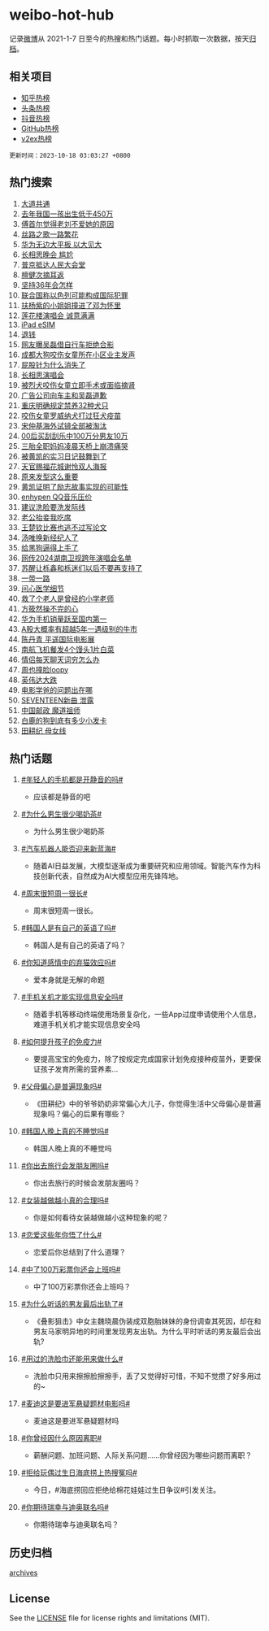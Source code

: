# weibo-hot-hub

记录[微博](https://www.weibo.com)从 2021-1-7 日至今的热搜和热门话题。每小时抓取一次数据，按天[归档](archives)。

## 相关项目

- [知乎热榜](https://github.com/lonnyzhang423/zhihu-hot-hub)
- [头条热榜](https://github.com/lonnyzhang423/toutiao-hot-hub)
- [抖音热榜](https://github.com/lonnyzhang423/douyin-hot-hub)
- [GitHub热榜](https://github.com/lonnyzhang423/github-hot-hub)
- [v2ex热榜](https://github.com/lonnyzhang423/v2ex-hot-hub)


`更新时间：2023-10-18 03:03:27 +0800`

## 热门搜索

1. [大道共通](https://m.weibo.cn/search?containerid=100103type%3D1%26t%3D10%26q%3D%23%E5%A4%A7%E9%81%93%E5%85%B1%E9%80%9A%23&stream_entry_id=51&isnewpage=1&extparam=seat%3D1%26dgr%3D0%26stream_entry_id%3D51%26q%3D%2523%25E5%25A4%25A7%25E9%2581%2593%25E5%2585%25B1%25E9%2580%259A%2523%26c_type%3D51%26pos%3D0%26filter_type%3Drealtimehot%26cate%3D10103%26display_time%3D1697569405%26pre_seqid%3D169756940592504826165)
1. [去年我国一孩出生低于450万](https://m.weibo.cn/search?containerid=100103type%3D1%26t%3D10%26q%3D%23%E5%8E%BB%E5%B9%B4%E6%88%91%E5%9B%BD%E4%B8%80%E5%AD%A9%E5%87%BA%E7%94%9F%E4%BD%8E%E4%BA%8E450%E4%B8%87%23&stream_entry_id=31&isnewpage=1&extparam=seat%3D1%26stream_entry_id%3D31%26pos%3D0%26realpos%3D1%26lcate%3D5001%26dgr%3D0%26c_type%3D31%26flag%3D2%26q%3D%2523%25E5%258E%25BB%25E5%25B9%25B4%25E6%2588%2591%25E5%259B%25BD%25E4%25B8%2580%25E5%25AD%25A9%25E5%2587%25BA%25E7%2594%259F%25E4%25BD%258E%25E4%25BA%258E450%25E4%25B8%2587%2523%26band_rank%3D1%26filter_type%3Drealtimehot%26cate%3D5001%26display_time%3D1697569405%26pre_seqid%3D169756940592504826165)
1. [傅首尔觉得老刘不爱她的原因](https://m.weibo.cn/search?containerid=100103type%3D1%26t%3D10%26q%3D%23%E5%82%85%E9%A6%96%E5%B0%94%E8%A7%89%E5%BE%97%E8%80%81%E5%88%98%E4%B8%8D%E7%88%B1%E5%A5%B9%E7%9A%84%E5%8E%9F%E5%9B%A0%23&stream_entry_id=31&isnewpage=1&extparam=seat%3D1%26stream_entry_id%3D31%26pos%3D1%26realpos%3D2%26lcate%3D5001%26dgr%3D0%26c_type%3D31%26flag%3D0%26q%3D%2523%25E5%2582%2585%25E9%25A6%2596%25E5%25B0%2594%25E8%25A7%2589%25E5%25BE%2597%25E8%2580%2581%25E5%2588%2598%25E4%25B8%258D%25E7%2588%25B1%25E5%25A5%25B9%25E7%259A%2584%25E5%258E%259F%25E5%259B%25A0%2523%26band_rank%3D2%26filter_type%3Drealtimehot%26cate%3D5001%26display_time%3D1697569405%26pre_seqid%3D169756940592504826165)
1. [丝路之歌一路繁花](https://m.weibo.cn/search?containerid=100103type%3D1%26t%3D10%26q%3D%23%E4%B8%9D%E8%B7%AF%E4%B9%8B%E6%AD%8C%E4%B8%80%E8%B7%AF%E7%B9%81%E8%8A%B1%23&stream_entry_id=31&isnewpage=1&extparam=seat%3D1%26stream_entry_id%3D31%26pos%3D2%26realpos%3D3%26lcate%3D5001%26dgr%3D0%26c_type%3D31%26flag%3D0%26q%3D%2523%25E4%25B8%259D%25E8%25B7%25AF%25E4%25B9%258B%25E6%25AD%258C%25E4%25B8%2580%25E8%25B7%25AF%25E7%25B9%2581%25E8%258A%25B1%2523%26band_rank%3D3%26filter_type%3Drealtimehot%26cate%3D5001%26display_time%3D1697569405%26pre_seqid%3D169756940592504826165)
1. [华为无边大平板 以大见大](https://m.weibo.cn/search?containerid=100103type%3D1%26t%3D10%26q%3D%23%E5%8D%8E%E4%B8%BA%E6%97%A0%E8%BE%B9%E5%A4%A7%E5%B9%B3%E6%9D%BF+%E4%BB%A5%E5%A4%A7%E8%A7%81%E5%A4%A7%23&stream_entry_id=31&isnewpage=1&extparam=seat%3D1%26is_ad_pos%3D1%26stream_entry_id%3D31%26pos%3D3%26dgr%3D0%26lcate%3D5001%26adid%3D208117%26topic_ad%3D1%26c_type%3D31%26q%3D%2523%25E5%258D%258E%25E4%25B8%25BA%25E6%2597%25A0%25E8%25BE%25B9%25E5%25A4%25A7%25E5%25B9%25B3%25E6%259D%25BF%2520%25E4%25BB%25A5%25E5%25A4%25A7%25E8%25A7%2581%25E5%25A4%25A7%2523%26band_rank%3D4%26filter_type%3Drealtimehot%26cate%3D5001%26display_time%3D1697569405%26pre_seqid%3D169756940592504826165)
1. [长相思晚会 尴尬](https://m.weibo.cn/search?containerid=100103type%3D1%26t%3D10%26q%3D%E9%95%BF%E7%9B%B8%E6%80%9D%E6%99%9A%E4%BC%9A+%E5%B0%B4%E5%B0%AC&stream_entry_id=31&isnewpage=1&extparam=seat%3D1%26stream_entry_id%3D31%26pos%3D4%26realpos%3D4%26lcate%3D5001%26dgr%3D0%26c_type%3D31%26flag%3D0%26q%3D%25E9%2595%25BF%25E7%259B%25B8%25E6%2580%259D%25E6%2599%259A%25E4%25BC%259A%2520%25E5%25B0%25B4%25E5%25B0%25AC%26band_rank%3D4%26filter_type%3Drealtimehot%26cate%3D5001%26display_time%3D1697569405%26pre_seqid%3D169756940592504826165)
1. [普京抵达人民大会堂](https://m.weibo.cn/search?containerid=100103type%3D1%26t%3D10%26q%3D%23%E6%99%AE%E4%BA%AC%E6%8A%B5%E8%BE%BE%E4%BA%BA%E6%B0%91%E5%A4%A7%E4%BC%9A%E5%A0%82%23&stream_entry_id=31&isnewpage=1&extparam=seat%3D1%26stream_entry_id%3D31%26pos%3D5%26realpos%3D5%26lcate%3D5001%26dgr%3D0%26c_type%3D31%26flag%3D0%26q%3D%2523%25E6%2599%25AE%25E4%25BA%25AC%25E6%258A%25B5%25E8%25BE%25BE%25E4%25BA%25BA%25E6%25B0%2591%25E5%25A4%25A7%25E4%25BC%259A%25E5%25A0%2582%2523%26band_rank%3D5%26filter_type%3Drealtimehot%26cate%3D5001%26display_time%3D1697569405%26pre_seqid%3D169756940592504826165)
1. [檀健次摘耳返](https://m.weibo.cn/search?containerid=100103type%3D1%26t%3D10%26q%3D%23%E6%AA%80%E5%81%A5%E6%AC%A1%E6%91%98%E8%80%B3%E8%BF%94%23&stream_entry_id=31&isnewpage=1&extparam=seat%3D1%26stream_entry_id%3D31%26pos%3D6%26realpos%3D6%26lcate%3D5001%26dgr%3D0%26c_type%3D31%26flag%3D16%26q%3D%2523%25E6%25AA%2580%25E5%2581%25A5%25E6%25AC%25A1%25E6%2591%2598%25E8%2580%25B3%25E8%25BF%2594%2523%26band_rank%3D6%26filter_type%3Drealtimehot%26cate%3D5001%26display_time%3D1697569405%26pre_seqid%3D169756940592504826165)
1. [坚持36年会怎样](https://m.weibo.cn/search?containerid=100103type%3D1%26t%3D10%26q%3D%23%E5%9D%9A%E6%8C%8136%E5%B9%B4%E4%BC%9A%E6%80%8E%E6%A0%B7%23&stream_entry_id=31&isnewpage=1&extparam=seat%3D1%26is_ad_pos%3D1%26stream_entry_id%3D31%26pos%3D7%26dgr%3D0%26lcate%3D5001%26adid%3D207971%26topic_ad%3D1%26c_type%3D31%26q%3D%2523%25E5%259D%259A%25E6%258C%258136%25E5%25B9%25B4%25E4%25BC%259A%25E6%2580%258E%25E6%25A0%25B7%2523%26band_rank%3D7%26filter_type%3Drealtimehot%26cate%3D5001%26display_time%3D1697569405%26pre_seqid%3D169756940592504826165)
1. [联合国称以色列可能构成国际犯罪](https://m.weibo.cn/search?containerid=100103type%3D1%26t%3D10%26q%3D%23%E8%81%94%E5%90%88%E5%9B%BD%E7%A7%B0%E4%BB%A5%E8%89%B2%E5%88%97%E5%8F%AF%E8%83%BD%E6%9E%84%E6%88%90%E5%9B%BD%E9%99%85%E7%8A%AF%E7%BD%AA%23&stream_entry_id=31&isnewpage=1&extparam=seat%3D1%26stream_entry_id%3D31%26pos%3D8%26realpos%3D7%26lcate%3D5001%26dgr%3D0%26c_type%3D31%26flag%3D0%26q%3D%2523%25E8%2581%2594%25E5%2590%2588%25E5%259B%25BD%25E7%25A7%25B0%25E4%25BB%25A5%25E8%2589%25B2%25E5%2588%2597%25E5%258F%25AF%25E8%2583%25BD%25E6%259E%2584%25E6%2588%2590%25E5%259B%25BD%25E9%2599%2585%25E7%258A%25AF%25E7%25BD%25AA%2523%26band_rank%3D7%26filter_type%3Drealtimehot%26cate%3D5001%26display_time%3D1697569405%26pre_seqid%3D169756940592504826165)
1. [扶杨紫的小姐姐撞进了邓为怀里](https://m.weibo.cn/search?containerid=100103type%3D1%26t%3D10%26q%3D%23%E6%89%B6%E6%9D%A8%E7%B4%AB%E7%9A%84%E5%B0%8F%E5%A7%90%E5%A7%90%E6%92%9E%E8%BF%9B%E4%BA%86%E9%82%93%E4%B8%BA%E6%80%80%E9%87%8C%23&stream_entry_id=31&isnewpage=1&extparam=seat%3D1%26stream_entry_id%3D31%26pos%3D9%26realpos%3D8%26lcate%3D5001%26dgr%3D0%26c_type%3D31%26flag%3D0%26q%3D%2523%25E6%2589%25B6%25E6%259D%25A8%25E7%25B4%25AB%25E7%259A%2584%25E5%25B0%258F%25E5%25A7%2590%25E5%25A7%2590%25E6%2592%259E%25E8%25BF%259B%25E4%25BA%2586%25E9%2582%2593%25E4%25B8%25BA%25E6%2580%2580%25E9%2587%258C%2523%26band_rank%3D8%26filter_type%3Drealtimehot%26cate%3D5001%26display_time%3D1697569405%26pre_seqid%3D169756940592504826165)
1. [莲花楼演唱会 诚意满满](https://m.weibo.cn/search?containerid=100103type%3D1%26t%3D10%26q%3D%E8%8E%B2%E8%8A%B1%E6%A5%BC%E6%BC%94%E5%94%B1%E4%BC%9A+%E8%AF%9A%E6%84%8F%E6%BB%A1%E6%BB%A1&stream_entry_id=31&isnewpage=1&extparam=seat%3D1%26stream_entry_id%3D31%26pos%3D10%26realpos%3D9%26lcate%3D5001%26dgr%3D0%26c_type%3D31%26flag%3D0%26q%3D%25E8%258E%25B2%25E8%258A%25B1%25E6%25A5%25BC%25E6%25BC%2594%25E5%2594%25B1%25E4%25BC%259A%2520%25E8%25AF%259A%25E6%2584%258F%25E6%25BB%25A1%25E6%25BB%25A1%26band_rank%3D9%26filter_type%3Drealtimehot%26cate%3D5001%26display_time%3D1697569405%26pre_seqid%3D169756940592504826165)
1. [iPad eSIM](https://m.weibo.cn/search?containerid=100103type%3D1%26t%3D10%26q%3DiPad+eSIM&stream_entry_id=31&isnewpage=1&extparam=seat%3D1%26stream_entry_id%3D31%26pos%3D11%26realpos%3D10%26lcate%3D5001%26dgr%3D0%26c_type%3D31%26flag%3D0%26q%3DiPad%2520eSIM%26band_rank%3D10%26filter_type%3Drealtimehot%26cate%3D5001%26display_time%3D1697569405%26pre_seqid%3D169756940592504826165)
1. [退钱](https://m.weibo.cn/search?containerid=100103type%3D1%26t%3D10%26q%3D%E9%80%80%E9%92%B1&stream_entry_id=31&isnewpage=1&extparam=seat%3D1%26stream_entry_id%3D31%26pos%3D12%26realpos%3D11%26lcate%3D5001%26dgr%3D0%26c_type%3D31%26flag%3D2%26q%3D%25E9%2580%2580%25E9%2592%25B1%26band_rank%3D11%26filter_type%3Drealtimehot%26cate%3D5001%26display_time%3D1697569405%26pre_seqid%3D169756940592504826165)
1. [网友曝吴磊借自行车拒绝合影](https://m.weibo.cn/search?containerid=100103type%3D1%26t%3D10%26q%3D%23%E7%BD%91%E5%8F%8B%E6%9B%9D%E5%90%B4%E7%A3%8A%E5%80%9F%E8%87%AA%E8%A1%8C%E8%BD%A6%E6%8B%92%E7%BB%9D%E5%90%88%E5%BD%B1%23&stream_entry_id=31&isnewpage=1&extparam=seat%3D1%26stream_entry_id%3D31%26pos%3D13%26realpos%3D12%26lcate%3D5001%26dgr%3D0%26c_type%3D31%26flag%3D2%26q%3D%2523%25E7%25BD%2591%25E5%258F%258B%25E6%259B%259D%25E5%2590%25B4%25E7%25A3%258A%25E5%2580%259F%25E8%2587%25AA%25E8%25A1%258C%25E8%25BD%25A6%25E6%258B%2592%25E7%25BB%259D%25E5%2590%2588%25E5%25BD%25B1%2523%26band_rank%3D12%26filter_type%3Drealtimehot%26cate%3D5001%26display_time%3D1697569405%26pre_seqid%3D169756940592504826165)
1. [成都大狗咬伤女童所在小区业主发声](https://m.weibo.cn/search?containerid=100103type%3D1%26t%3D10%26q%3D%23%E6%88%90%E9%83%BD%E5%A4%A7%E7%8B%97%E5%92%AC%E4%BC%A4%E5%A5%B3%E7%AB%A5%E6%89%80%E5%9C%A8%E5%B0%8F%E5%8C%BA%E4%B8%9A%E4%B8%BB%E5%8F%91%E5%A3%B0%23&stream_entry_id=31&isnewpage=1&extparam=seat%3D1%26stream_entry_id%3D31%26pos%3D14%26realpos%3D13%26lcate%3D5001%26dgr%3D0%26c_type%3D31%26flag%3D0%26q%3D%2523%25E6%2588%2590%25E9%2583%25BD%25E5%25A4%25A7%25E7%258B%2597%25E5%2592%25AC%25E4%25BC%25A4%25E5%25A5%25B3%25E7%25AB%25A5%25E6%2589%2580%25E5%259C%25A8%25E5%25B0%258F%25E5%258C%25BA%25E4%25B8%259A%25E4%25B8%25BB%25E5%258F%2591%25E5%25A3%25B0%2523%26band_rank%3D13%26filter_type%3Drealtimehot%26cate%3D5001%26display_time%3D1697569405%26pre_seqid%3D169756940592504826165)
1. [屁股针为什么消失了](https://m.weibo.cn/search?containerid=100103type%3D1%26t%3D10%26q%3D%E5%B1%81%E8%82%A1%E9%92%88%E4%B8%BA%E4%BB%80%E4%B9%88%E6%B6%88%E5%A4%B1%E4%BA%86&stream_entry_id=31&isnewpage=1&extparam=seat%3D1%26stream_entry_id%3D31%26pos%3D15%26realpos%3D14%26lcate%3D5001%26dgr%3D0%26c_type%3D31%26flag%3D0%26q%3D%25E5%25B1%2581%25E8%2582%25A1%25E9%2592%2588%25E4%25B8%25BA%25E4%25BB%2580%25E4%25B9%2588%25E6%25B6%2588%25E5%25A4%25B1%25E4%25BA%2586%26band_rank%3D14%26filter_type%3Drealtimehot%26cate%3D5001%26display_time%3D1697569405%26pre_seqid%3D169756940592504826165)
1. [长相思演唱会](https://m.weibo.cn/search?containerid=100103type%3D1%26t%3D10%26q%3D%E9%95%BF%E7%9B%B8%E6%80%9D%E6%BC%94%E5%94%B1%E4%BC%9A&stream_entry_id=31&isnewpage=1&extparam=seat%3D1%26stream_entry_id%3D31%26pos%3D16%26realpos%3D15%26lcate%3D5001%26dgr%3D0%26c_type%3D31%26flag%3D0%26q%3D%25E9%2595%25BF%25E7%259B%25B8%25E6%2580%259D%25E6%25BC%2594%25E5%2594%25B1%25E4%25BC%259A%26band_rank%3D15%26filter_type%3Drealtimehot%26cate%3D5001%26display_time%3D1697569405%26pre_seqid%3D169756940592504826165)
1. [被烈犬咬伤女童立即手术或面临摘肾](https://m.weibo.cn/search?containerid=100103type%3D1%26t%3D10%26q%3D%23%E8%A2%AB%E7%83%88%E7%8A%AC%E5%92%AC%E4%BC%A4%E5%A5%B3%E7%AB%A5%E7%AB%8B%E5%8D%B3%E6%89%8B%E6%9C%AF%E6%88%96%E9%9D%A2%E4%B8%B4%E6%91%98%E8%82%BE%23&stream_entry_id=31&isnewpage=1&extparam=seat%3D1%26stream_entry_id%3D31%26pos%3D17%26realpos%3D16%26lcate%3D5001%26dgr%3D0%26c_type%3D31%26flag%3D0%26q%3D%2523%25E8%25A2%25AB%25E7%2583%2588%25E7%258A%25AC%25E5%2592%25AC%25E4%25BC%25A4%25E5%25A5%25B3%25E7%25AB%25A5%25E7%25AB%258B%25E5%258D%25B3%25E6%2589%258B%25E6%259C%25AF%25E6%2588%2596%25E9%259D%25A2%25E4%25B8%25B4%25E6%2591%2598%25E8%2582%25BE%2523%26band_rank%3D16%26filter_type%3Drealtimehot%26cate%3D5001%26display_time%3D1697569405%26pre_seqid%3D169756940592504826165)
1. [广告公司向车主和吴磊道歉](https://m.weibo.cn/search?containerid=100103type%3D1%26t%3D10%26q%3D%23%E5%B9%BF%E5%91%8A%E5%85%AC%E5%8F%B8%E5%90%91%E8%BD%A6%E4%B8%BB%E5%92%8C%E5%90%B4%E7%A3%8A%E9%81%93%E6%AD%89%23&stream_entry_id=31&isnewpage=1&extparam=seat%3D1%26stream_entry_id%3D31%26pos%3D18%26realpos%3D17%26lcate%3D5001%26dgr%3D0%26c_type%3D31%26flag%3D0%26q%3D%2523%25E5%25B9%25BF%25E5%2591%258A%25E5%2585%25AC%25E5%258F%25B8%25E5%2590%2591%25E8%25BD%25A6%25E4%25B8%25BB%25E5%2592%258C%25E5%2590%25B4%25E7%25A3%258A%25E9%2581%2593%25E6%25AD%2589%2523%26band_rank%3D17%26filter_type%3Drealtimehot%26cate%3D5001%26display_time%3D1697569405%26pre_seqid%3D169756940592504826165)
1. [重庆明确规定禁养32种犬只](https://m.weibo.cn/search?containerid=100103type%3D1%26t%3D10%26q%3D%23%E9%87%8D%E5%BA%86%E6%98%8E%E7%A1%AE%E8%A7%84%E5%AE%9A%E7%A6%81%E5%85%BB32%E7%A7%8D%E7%8A%AC%E5%8F%AA%23&stream_entry_id=31&isnewpage=1&extparam=seat%3D1%26stream_entry_id%3D31%26pos%3D19%26realpos%3D18%26lcate%3D5001%26dgr%3D0%26c_type%3D31%26flag%3D0%26q%3D%2523%25E9%2587%258D%25E5%25BA%2586%25E6%2598%258E%25E7%25A1%25AE%25E8%25A7%2584%25E5%25AE%259A%25E7%25A6%2581%25E5%2585%25BB32%25E7%25A7%258D%25E7%258A%25AC%25E5%258F%25AA%2523%26band_rank%3D18%26filter_type%3Drealtimehot%26cate%3D5001%26display_time%3D1697569405%26pre_seqid%3D169756940592504826165)
1. [咬伤女童罗威纳犬打过狂犬疫苗](https://m.weibo.cn/search?containerid=100103type%3D1%26t%3D10%26q%3D%23%E5%92%AC%E4%BC%A4%E5%A5%B3%E7%AB%A5%E7%BD%97%E5%A8%81%E7%BA%B3%E7%8A%AC%E6%89%93%E8%BF%87%E7%8B%82%E7%8A%AC%E7%96%AB%E8%8B%97%23&stream_entry_id=31&isnewpage=1&extparam=seat%3D1%26stream_entry_id%3D31%26pos%3D20%26realpos%3D19%26lcate%3D5001%26dgr%3D0%26c_type%3D31%26flag%3D0%26q%3D%2523%25E5%2592%25AC%25E4%25BC%25A4%25E5%25A5%25B3%25E7%25AB%25A5%25E7%25BD%2597%25E5%25A8%2581%25E7%25BA%25B3%25E7%258A%25AC%25E6%2589%2593%25E8%25BF%2587%25E7%258B%2582%25E7%258A%25AC%25E7%2596%25AB%25E8%258B%2597%2523%26band_rank%3D19%26filter_type%3Drealtimehot%26cate%3D5001%26display_time%3D1697569405%26pre_seqid%3D169756940592504826165)
1. [宋仲基海外试镜全部被淘汰](https://m.weibo.cn/search?containerid=100103type%3D1%26t%3D10%26q%3D%23%E5%AE%8B%E4%BB%B2%E5%9F%BA%E6%B5%B7%E5%A4%96%E8%AF%95%E9%95%9C%E5%85%A8%E9%83%A8%E8%A2%AB%E6%B7%98%E6%B1%B0%23&stream_entry_id=31&isnewpage=1&extparam=seat%3D1%26stream_entry_id%3D31%26pos%3D21%26realpos%3D20%26lcate%3D5001%26dgr%3D0%26c_type%3D31%26flag%3D0%26q%3D%2523%25E5%25AE%258B%25E4%25BB%25B2%25E5%259F%25BA%25E6%25B5%25B7%25E5%25A4%2596%25E8%25AF%2595%25E9%2595%259C%25E5%2585%25A8%25E9%2583%25A8%25E8%25A2%25AB%25E6%25B7%2598%25E6%25B1%25B0%2523%26band_rank%3D20%26filter_type%3Drealtimehot%26cate%3D5001%26display_time%3D1697569405%26pre_seqid%3D169756940592504826165)
1. [00后买刮刮乐中100万分男友10万](https://m.weibo.cn/search?containerid=100103type%3D1%26t%3D10%26q%3D%2300%E5%90%8E%E4%B9%B0%E5%88%AE%E5%88%AE%E4%B9%90%E4%B8%AD100%E4%B8%87%E5%88%86%E7%94%B7%E5%8F%8B10%E4%B8%87%23&stream_entry_id=31&isnewpage=1&extparam=seat%3D1%26stream_entry_id%3D31%26pos%3D22%26realpos%3D21%26lcate%3D5001%26dgr%3D0%26c_type%3D31%26flag%3D0%26q%3D%252300%25E5%2590%258E%25E4%25B9%25B0%25E5%2588%25AE%25E5%2588%25AE%25E4%25B9%2590%25E4%25B8%25AD100%25E4%25B8%2587%25E5%2588%2586%25E7%2594%25B7%25E5%258F%258B10%25E4%25B8%2587%2523%26band_rank%3D21%26filter_type%3Drealtimehot%26cate%3D5001%26display_time%3D1697569405%26pre_seqid%3D169756940592504826165)
1. [三胎全职妈妈凌晨天桥上崩溃痛哭](https://m.weibo.cn/search?containerid=100103type%3D1%26t%3D10%26q%3D%23%E4%B8%89%E8%83%8E%E5%85%A8%E8%81%8C%E5%A6%88%E5%A6%88%E5%87%8C%E6%99%A8%E5%A4%A9%E6%A1%A5%E4%B8%8A%E5%B4%A9%E6%BA%83%E7%97%9B%E5%93%AD%23&stream_entry_id=31&isnewpage=1&extparam=seat%3D1%26stream_entry_id%3D31%26pos%3D23%26realpos%3D22%26lcate%3D5001%26dgr%3D0%26c_type%3D31%26flag%3D0%26q%3D%2523%25E4%25B8%2589%25E8%2583%258E%25E5%2585%25A8%25E8%2581%258C%25E5%25A6%2588%25E5%25A6%2588%25E5%2587%258C%25E6%2599%25A8%25E5%25A4%25A9%25E6%25A1%25A5%25E4%25B8%258A%25E5%25B4%25A9%25E6%25BA%2583%25E7%2597%259B%25E5%2593%25AD%2523%26band_rank%3D22%26filter_type%3Drealtimehot%26cate%3D5001%26display_time%3D1697569405%26pre_seqid%3D169756940592504826165)
1. [被黄凯的实习日记鼓舞到了](https://m.weibo.cn/search?containerid=100103type%3D1%26t%3D10%26q%3D%23%E8%A2%AB%E9%BB%84%E5%87%AF%E7%9A%84%E5%AE%9E%E4%B9%A0%E6%97%A5%E8%AE%B0%E9%BC%93%E8%88%9E%E5%88%B0%E4%BA%86%23&stream_entry_id=31&isnewpage=1&extparam=seat%3D1%26stream_entry_id%3D31%26pos%3D24%26realpos%3D23%26lcate%3D5001%26dgr%3D0%26c_type%3D31%26flag%3D0%26q%3D%2523%25E8%25A2%25AB%25E9%25BB%2584%25E5%2587%25AF%25E7%259A%2584%25E5%25AE%259E%25E4%25B9%25A0%25E6%2597%25A5%25E8%25AE%25B0%25E9%25BC%2593%25E8%2588%259E%25E5%2588%25B0%25E4%25BA%2586%2523%26band_rank%3D23%26filter_type%3Drealtimehot%26cate%3D5001%26display_time%3D1697569405%26pre_seqid%3D169756940592504826165)
1. [天官赐福花城谢怜双人海报](https://m.weibo.cn/search?containerid=100103type%3D1%26t%3D10%26q%3D%E5%A4%A9%E5%AE%98%E8%B5%90%E7%A6%8F%E8%8A%B1%E5%9F%8E%E8%B0%A2%E6%80%9C%E5%8F%8C%E4%BA%BA%E6%B5%B7%E6%8A%A5&stream_entry_id=31&isnewpage=1&extparam=seat%3D1%26stream_entry_id%3D31%26pos%3D25%26realpos%3D24%26lcate%3D5001%26dgr%3D0%26c_type%3D31%26flag%3D0%26q%3D%25E5%25A4%25A9%25E5%25AE%2598%25E8%25B5%2590%25E7%25A6%258F%25E8%258A%25B1%25E5%259F%258E%25E8%25B0%25A2%25E6%2580%259C%25E5%258F%258C%25E4%25BA%25BA%25E6%25B5%25B7%25E6%258A%25A5%26band_rank%3D24%26filter_type%3Drealtimehot%26cate%3D5001%26display_time%3D1697569405%26pre_seqid%3D169756940592504826165)
1. [原来发型这么重要](https://m.weibo.cn/search?containerid=100103type%3D1%26t%3D10%26q%3D%E5%8E%9F%E6%9D%A5%E5%8F%91%E5%9E%8B%E8%BF%99%E4%B9%88%E9%87%8D%E8%A6%81&stream_entry_id=31&isnewpage=1&extparam=seat%3D1%26stream_entry_id%3D31%26pos%3D26%26realpos%3D25%26lcate%3D5001%26dgr%3D0%26c_type%3D31%26flag%3D0%26q%3D%25E5%258E%259F%25E6%259D%25A5%25E5%258F%2591%25E5%259E%258B%25E8%25BF%2599%25E4%25B9%2588%25E9%2587%258D%25E8%25A6%2581%26band_rank%3D25%26filter_type%3Drealtimehot%26cate%3D5001%26display_time%3D1697569405%26pre_seqid%3D169756940592504826165)
1. [黄凯证明了励志故事实现的可能性](https://m.weibo.cn/search?containerid=100103type%3D1%26t%3D10%26q%3D%E9%BB%84%E5%87%AF%E8%AF%81%E6%98%8E%E4%BA%86%E5%8A%B1%E5%BF%97%E6%95%85%E4%BA%8B%E5%AE%9E%E7%8E%B0%E7%9A%84%E5%8F%AF%E8%83%BD%E6%80%A7&stream_entry_id=31&isnewpage=1&extparam=seat%3D1%26stream_entry_id%3D31%26pos%3D27%26realpos%3D26%26lcate%3D5001%26dgr%3D0%26c_type%3D31%26flag%3D0%26q%3D%25E9%25BB%2584%25E5%2587%25AF%25E8%25AF%2581%25E6%2598%258E%25E4%25BA%2586%25E5%258A%25B1%25E5%25BF%2597%25E6%2595%2585%25E4%25BA%258B%25E5%25AE%259E%25E7%258E%25B0%25E7%259A%2584%25E5%258F%25AF%25E8%2583%25BD%25E6%2580%25A7%26band_rank%3D26%26filter_type%3Drealtimehot%26cate%3D5001%26display_time%3D1697569405%26pre_seqid%3D169756940592504826165)
1. [enhypen QQ音乐压价](https://m.weibo.cn/search?containerid=100103type%3D1%26t%3D10%26q%3Denhypen+QQ%E9%9F%B3%E4%B9%90%E5%8E%8B%E4%BB%B7&stream_entry_id=31&isnewpage=1&extparam=seat%3D1%26stream_entry_id%3D31%26pos%3D28%26realpos%3D27%26lcate%3D5001%26dgr%3D0%26c_type%3D31%26flag%3D0%26q%3Denhypen%2520QQ%25E9%259F%25B3%25E4%25B9%2590%25E5%258E%258B%25E4%25BB%25B7%26band_rank%3D27%26filter_type%3Drealtimehot%26cate%3D5001%26display_time%3D1697569405%26pre_seqid%3D169756940592504826165)
1. [建议洗脸要洗发际线](https://m.weibo.cn/search?containerid=100103type%3D1%26t%3D10%26q%3D%23%E5%BB%BA%E8%AE%AE%E6%B4%97%E8%84%B8%E8%A6%81%E6%B4%97%E5%8F%91%E9%99%85%E7%BA%BF%23&stream_entry_id=31&isnewpage=1&extparam=seat%3D1%26stream_entry_id%3D31%26pos%3D29%26realpos%3D28%26lcate%3D5001%26dgr%3D0%26c_type%3D31%26flag%3D0%26q%3D%2523%25E5%25BB%25BA%25E8%25AE%25AE%25E6%25B4%2597%25E8%2584%25B8%25E8%25A6%2581%25E6%25B4%2597%25E5%258F%2591%25E9%2599%2585%25E7%25BA%25BF%2523%26band_rank%3D28%26filter_type%3Drealtimehot%26cate%3D5001%26display_time%3D1697569405%26pre_seqid%3D169756940592504826165)
1. [老公抬妾我吃席](https://m.weibo.cn/search?containerid=100103type%3D1%26t%3D10%26q%3D%23%E8%80%81%E5%85%AC%E6%8A%AC%E5%A6%BE%E6%88%91%E5%90%83%E5%B8%AD%23&stream_entry_id=31&isnewpage=1&extparam=seat%3D1%26stream_entry_id%3D31%26pos%3D30%26realpos%3D29%26lcate%3D5001%26dgr%3D0%26c_type%3D31%26flag%3D0%26q%3D%2523%25E8%2580%2581%25E5%2585%25AC%25E6%258A%25AC%25E5%25A6%25BE%25E6%2588%2591%25E5%2590%2583%25E5%25B8%25AD%2523%26band_rank%3D29%26filter_type%3Drealtimehot%26cate%3D5001%26display_time%3D1697569405%26pre_seqid%3D169756940592504826165)
1. [王楚钦比赛也逃不过写论文](https://m.weibo.cn/search?containerid=100103type%3D1%26t%3D10%26q%3D%23%E7%8E%8B%E6%A5%9A%E9%92%A6%E6%AF%94%E8%B5%9B%E4%B9%9F%E9%80%83%E4%B8%8D%E8%BF%87%E5%86%99%E8%AE%BA%E6%96%87%23&stream_entry_id=31&isnewpage=1&extparam=seat%3D1%26stream_entry_id%3D31%26pos%3D31%26realpos%3D30%26lcate%3D5001%26dgr%3D0%26c_type%3D31%26flag%3D0%26q%3D%2523%25E7%258E%258B%25E6%25A5%259A%25E9%2592%25A6%25E6%25AF%2594%25E8%25B5%259B%25E4%25B9%259F%25E9%2580%2583%25E4%25B8%258D%25E8%25BF%2587%25E5%2586%2599%25E8%25AE%25BA%25E6%2596%2587%2523%26band_rank%3D30%26filter_type%3Drealtimehot%26cate%3D5001%26display_time%3D1697569405%26pre_seqid%3D169756940592504826165)
1. [汤唯换新经纪人了](https://m.weibo.cn/search?containerid=100103type%3D1%26t%3D10%26q%3D%23%E6%B1%A4%E5%94%AF%E6%8D%A2%E6%96%B0%E7%BB%8F%E7%BA%AA%E4%BA%BA%E4%BA%86%23&stream_entry_id=31&isnewpage=1&extparam=seat%3D1%26stream_entry_id%3D31%26pos%3D32%26realpos%3D31%26lcate%3D5001%26dgr%3D0%26c_type%3D31%26flag%3D1%26q%3D%2523%25E6%25B1%25A4%25E5%2594%25AF%25E6%258D%25A2%25E6%2596%25B0%25E7%25BB%258F%25E7%25BA%25AA%25E4%25BA%25BA%25E4%25BA%2586%2523%26band_rank%3D31%26filter_type%3Drealtimehot%26cate%3D5001%26display_time%3D1697569405%26pre_seqid%3D169756940592504826165)
1. [给黑狗逼得上手了](https://m.weibo.cn/search?containerid=100103type%3D1%26t%3D10%26q%3D%23%E7%BB%99%E9%BB%91%E7%8B%97%E9%80%BC%E5%BE%97%E4%B8%8A%E6%89%8B%E4%BA%86%23&stream_entry_id=31&isnewpage=1&extparam=seat%3D1%26stream_entry_id%3D31%26pos%3D33%26realpos%3D32%26lcate%3D5001%26dgr%3D0%26c_type%3D31%26flag%3D0%26q%3D%2523%25E7%25BB%2599%25E9%25BB%2591%25E7%258B%2597%25E9%2580%25BC%25E5%25BE%2597%25E4%25B8%258A%25E6%2589%258B%25E4%25BA%2586%2523%26band_rank%3D32%26filter_type%3Drealtimehot%26cate%3D5001%26display_time%3D1697569405%26pre_seqid%3D169756940592504826165)
1. [网传2024湖南卫视跨年演唱会名单](https://m.weibo.cn/search?containerid=100103type%3D1%26t%3D10%26q%3D%23%E7%BD%91%E4%BC%A02024%E6%B9%96%E5%8D%97%E5%8D%AB%E8%A7%86%E8%B7%A8%E5%B9%B4%E6%BC%94%E5%94%B1%E4%BC%9A%E5%90%8D%E5%8D%95%23&stream_entry_id=31&isnewpage=1&extparam=seat%3D1%26stream_entry_id%3D31%26pos%3D34%26realpos%3D33%26lcate%3D5001%26dgr%3D0%26c_type%3D31%26flag%3D0%26q%3D%2523%25E7%25BD%2591%25E4%25BC%25A02024%25E6%25B9%2596%25E5%258D%2597%25E5%258D%25AB%25E8%25A7%2586%25E8%25B7%25A8%25E5%25B9%25B4%25E6%25BC%2594%25E5%2594%25B1%25E4%25BC%259A%25E5%2590%258D%25E5%258D%2595%2523%26band_rank%3D33%26filter_type%3Drealtimehot%26cate%3D5001%26display_time%3D1697569405%26pre_seqid%3D169756940592504826165)
1. [苏醒让栎鑫和栎迷们以后不要再支持了](https://m.weibo.cn/search?containerid=100103type%3D1%26t%3D10%26q%3D%23%E8%8B%8F%E9%86%92%E8%AE%A9%E6%A0%8E%E9%91%AB%E5%92%8C%E6%A0%8E%E8%BF%B7%E4%BB%AC%E4%BB%A5%E5%90%8E%E4%B8%8D%E8%A6%81%E5%86%8D%E6%94%AF%E6%8C%81%E4%BA%86%23&stream_entry_id=31&isnewpage=1&extparam=seat%3D1%26stream_entry_id%3D31%26pos%3D35%26realpos%3D34%26lcate%3D5001%26dgr%3D0%26c_type%3D31%26flag%3D0%26q%3D%2523%25E8%258B%258F%25E9%2586%2592%25E8%25AE%25A9%25E6%25A0%258E%25E9%2591%25AB%25E5%2592%258C%25E6%25A0%258E%25E8%25BF%25B7%25E4%25BB%25AC%25E4%25BB%25A5%25E5%2590%258E%25E4%25B8%258D%25E8%25A6%2581%25E5%2586%258D%25E6%2594%25AF%25E6%258C%2581%25E4%25BA%2586%2523%26band_rank%3D34%26filter_type%3Drealtimehot%26cate%3D5001%26display_time%3D1697569405%26pre_seqid%3D169756940592504826165)
1. [一带一路](https://m.weibo.cn/search?containerid=100103type%3D1%26t%3D10%26q%3D%23%E4%B8%80%E5%B8%A6%E4%B8%80%E8%B7%AF%23&stream_entry_id=31&isnewpage=1&extparam=seat%3D1%26stream_entry_id%3D31%26pos%3D36%26realpos%3D35%26lcate%3D5001%26dgr%3D0%26c_type%3D31%26flag%3D0%26q%3D%2523%25E4%25B8%2580%25E5%25B8%25A6%25E4%25B8%2580%25E8%25B7%25AF%2523%26band_rank%3D35%26filter_type%3Drealtimehot%26cate%3D5001%26display_time%3D1697569405%26pre_seqid%3D169756940592504826165)
1. [问心医学细节](https://m.weibo.cn/search?containerid=100103type%3D1%26t%3D10%26q%3D%23%E9%97%AE%E5%BF%83%E5%8C%BB%E5%AD%A6%E7%BB%86%E8%8A%82%23&stream_entry_id=31&isnewpage=1&extparam=seat%3D1%26stream_entry_id%3D31%26pos%3D37%26realpos%3D36%26lcate%3D5001%26dgr%3D0%26c_type%3D31%26flag%3D0%26q%3D%2523%25E9%2597%25AE%25E5%25BF%2583%25E5%258C%25BB%25E5%25AD%25A6%25E7%25BB%2586%25E8%258A%2582%2523%26band_rank%3D36%26filter_type%3Drealtimehot%26cate%3D5001%26display_time%3D1697569405%26pre_seqid%3D169756940592504826165)
1. [救了个老人是曾经的小学老师](https://m.weibo.cn/search?containerid=100103type%3D1%26t%3D10%26q%3D%23%E6%95%91%E4%BA%86%E4%B8%AA%E8%80%81%E4%BA%BA%E6%98%AF%E6%9B%BE%E7%BB%8F%E7%9A%84%E5%B0%8F%E5%AD%A6%E8%80%81%E5%B8%88%23&stream_entry_id=31&isnewpage=1&extparam=seat%3D1%26stream_entry_id%3D31%26pos%3D38%26realpos%3D37%26lcate%3D5001%26dgr%3D0%26c_type%3D31%26flag%3D32768%26q%3D%2523%25E6%2595%2591%25E4%25BA%2586%25E4%25B8%25AA%25E8%2580%2581%25E4%25BA%25BA%25E6%2598%25AF%25E6%259B%25BE%25E7%25BB%258F%25E7%259A%2584%25E5%25B0%258F%25E5%25AD%25A6%25E8%2580%2581%25E5%25B8%2588%2523%26band_rank%3D37%26filter_type%3Drealtimehot%26cate%3D5001%26display_time%3D1697569405%26pre_seqid%3D169756940592504826165)
1. [方筱然操不完的心](https://m.weibo.cn/search?containerid=100103type%3D1%26t%3D10%26q%3D%23%E6%96%B9%E7%AD%B1%E7%84%B6%E6%93%8D%E4%B8%8D%E5%AE%8C%E7%9A%84%E5%BF%83%23&stream_entry_id=31&isnewpage=1&extparam=seat%3D1%26stream_entry_id%3D31%26pos%3D39%26realpos%3D38%26lcate%3D5001%26dgr%3D0%26c_type%3D31%26flag%3D0%26q%3D%2523%25E6%2596%25B9%25E7%25AD%25B1%25E7%2584%25B6%25E6%2593%258D%25E4%25B8%258D%25E5%25AE%258C%25E7%259A%2584%25E5%25BF%2583%2523%26band_rank%3D38%26filter_type%3Drealtimehot%26cate%3D5001%26display_time%3D1697569405%26pre_seqid%3D169756940592504826165)
1. [华为手机销量跃至国内第一](https://m.weibo.cn/search?containerid=100103type%3D1%26t%3D10%26q%3D%23%E5%8D%8E%E4%B8%BA%E6%89%8B%E6%9C%BA%E9%94%80%E9%87%8F%E8%B7%83%E8%87%B3%E5%9B%BD%E5%86%85%E7%AC%AC%E4%B8%80%23&stream_entry_id=31&isnewpage=1&extparam=seat%3D1%26stream_entry_id%3D31%26pos%3D40%26realpos%3D39%26lcate%3D5001%26dgr%3D0%26c_type%3D31%26flag%3D0%26q%3D%2523%25E5%258D%258E%25E4%25B8%25BA%25E6%2589%258B%25E6%259C%25BA%25E9%2594%2580%25E9%2587%258F%25E8%25B7%2583%25E8%2587%25B3%25E5%259B%25BD%25E5%2586%2585%25E7%25AC%25AC%25E4%25B8%2580%2523%26band_rank%3D39%26filter_type%3Drealtimehot%26cate%3D5001%26display_time%3D1697569405%26pre_seqid%3D169756940592504826165)
1. [A股大概率有超越5年一遇级别的牛市](https://m.weibo.cn/search?containerid=100103type%3D1%26t%3D10%26q%3D%23A%E8%82%A1%E5%A4%A7%E6%A6%82%E7%8E%87%E6%9C%89%E8%B6%85%E8%B6%8A5%E5%B9%B4%E4%B8%80%E9%81%87%E7%BA%A7%E5%88%AB%E7%9A%84%E7%89%9B%E5%B8%82%23&stream_entry_id=31&isnewpage=1&extparam=seat%3D1%26stream_entry_id%3D31%26pos%3D41%26realpos%3D40%26lcate%3D5001%26dgr%3D0%26c_type%3D31%26flag%3D0%26q%3D%2523A%25E8%2582%25A1%25E5%25A4%25A7%25E6%25A6%2582%25E7%258E%2587%25E6%259C%2589%25E8%25B6%2585%25E8%25B6%258A5%25E5%25B9%25B4%25E4%25B8%2580%25E9%2581%2587%25E7%25BA%25A7%25E5%2588%25AB%25E7%259A%2584%25E7%2589%259B%25E5%25B8%2582%2523%26band_rank%3D40%26filter_type%3Drealtimehot%26cate%3D5001%26display_time%3D1697569405%26pre_seqid%3D169756940592504826165)
1. [陈丹青 平遥国际电影展](https://m.weibo.cn/search?containerid=100103type%3D1%26t%3D10%26q%3D%E9%99%88%E4%B8%B9%E9%9D%92+%E5%B9%B3%E9%81%A5%E5%9B%BD%E9%99%85%E7%94%B5%E5%BD%B1%E5%B1%95&stream_entry_id=31&isnewpage=1&extparam=seat%3D1%26stream_entry_id%3D31%26pos%3D42%26realpos%3D41%26lcate%3D5001%26dgr%3D0%26c_type%3D31%26flag%3D1%26q%3D%25E9%2599%2588%25E4%25B8%25B9%25E9%259D%2592%2520%25E5%25B9%25B3%25E9%2581%25A5%25E5%259B%25BD%25E9%2599%2585%25E7%2594%25B5%25E5%25BD%25B1%25E5%25B1%2595%26band_rank%3D41%26filter_type%3Drealtimehot%26cate%3D5001%26display_time%3D1697569405%26pre_seqid%3D169756940592504826165)
1. [南航飞机餐发4个馒头1片白菜](https://m.weibo.cn/search?containerid=100103type%3D1%26t%3D10%26q%3D%23%E5%8D%97%E8%88%AA%E9%A3%9E%E6%9C%BA%E9%A4%90%E5%8F%914%E4%B8%AA%E9%A6%92%E5%A4%B41%E7%89%87%E7%99%BD%E8%8F%9C%23&stream_entry_id=31&isnewpage=1&extparam=seat%3D1%26stream_entry_id%3D31%26pos%3D43%26realpos%3D42%26lcate%3D5001%26dgr%3D0%26c_type%3D31%26flag%3D0%26q%3D%2523%25E5%258D%2597%25E8%2588%25AA%25E9%25A3%259E%25E6%259C%25BA%25E9%25A4%2590%25E5%258F%25914%25E4%25B8%25AA%25E9%25A6%2592%25E5%25A4%25B41%25E7%2589%2587%25E7%2599%25BD%25E8%258F%259C%2523%26band_rank%3D42%26filter_type%3Drealtimehot%26cate%3D5001%26display_time%3D1697569405%26pre_seqid%3D169756940592504826165)
1. [情侣每天聊天词穷怎么办](https://m.weibo.cn/search?containerid=100103type%3D1%26t%3D10%26q%3D%23%E6%83%85%E4%BE%A3%E6%AF%8F%E5%A4%A9%E8%81%8A%E5%A4%A9%E8%AF%8D%E7%A9%B7%E6%80%8E%E4%B9%88%E5%8A%9E%23&stream_entry_id=31&isnewpage=1&extparam=seat%3D1%26stream_entry_id%3D31%26pos%3D44%26realpos%3D43%26lcate%3D5001%26dgr%3D0%26c_type%3D31%26flag%3D0%26q%3D%2523%25E6%2583%2585%25E4%25BE%25A3%25E6%25AF%258F%25E5%25A4%25A9%25E8%2581%258A%25E5%25A4%25A9%25E8%25AF%258D%25E7%25A9%25B7%25E6%2580%258E%25E4%25B9%2588%25E5%258A%259E%2523%26band_rank%3D43%26filter_type%3Drealtimehot%26cate%3D5001%26display_time%3D1697569405%26pre_seqid%3D169756940592504826165)
1. [周也撞脸loopy](https://m.weibo.cn/search?containerid=100103type%3D1%26t%3D10%26q%3D%23%E5%91%A8%E4%B9%9F%E6%92%9E%E8%84%B8loopy%23&stream_entry_id=31&isnewpage=1&extparam=seat%3D1%26stream_entry_id%3D31%26pos%3D45%26realpos%3D44%26lcate%3D5001%26dgr%3D0%26c_type%3D31%26flag%3D0%26q%3D%2523%25E5%2591%25A8%25E4%25B9%259F%25E6%2592%259E%25E8%2584%25B8loopy%2523%26band_rank%3D44%26filter_type%3Drealtimehot%26cate%3D5001%26display_time%3D1697569405%26pre_seqid%3D169756940592504826165)
1. [英伟达大跌](https://m.weibo.cn/search?containerid=100103type%3D1%26t%3D10%26q%3D%23%E8%8B%B1%E4%BC%9F%E8%BE%BE%E5%A4%A7%E8%B7%8C%23&stream_entry_id=31&isnewpage=1&extparam=seat%3D1%26stream_entry_id%3D31%26pos%3D46%26realpos%3D45%26lcate%3D5001%26dgr%3D0%26c_type%3D31%26flag%3D0%26q%3D%2523%25E8%258B%25B1%25E4%25BC%259F%25E8%25BE%25BE%25E5%25A4%25A7%25E8%25B7%258C%2523%26band_rank%3D45%26filter_type%3Drealtimehot%26cate%3D5001%26display_time%3D1697569405%26pre_seqid%3D169756940592504826165)
1. [电影学爸的问题出在哪](https://m.weibo.cn/search?containerid=100103type%3D1%26t%3D10%26q%3D%E7%94%B5%E5%BD%B1%E5%AD%A6%E7%88%B8%E7%9A%84%E9%97%AE%E9%A2%98%E5%87%BA%E5%9C%A8%E5%93%AA&stream_entry_id=31&isnewpage=1&extparam=seat%3D1%26stream_entry_id%3D31%26pos%3D47%26realpos%3D46%26lcate%3D5001%26dgr%3D0%26c_type%3D31%26flag%3D1%26q%3D%25E7%2594%25B5%25E5%25BD%25B1%25E5%25AD%25A6%25E7%2588%25B8%25E7%259A%2584%25E9%2597%25AE%25E9%25A2%2598%25E5%2587%25BA%25E5%259C%25A8%25E5%2593%25AA%26band_rank%3D46%26filter_type%3Drealtimehot%26cate%3D5001%26display_time%3D1697569405%26pre_seqid%3D169756940592504826165)
1. [SEVENTEEN新曲 泄露](https://m.weibo.cn/search?containerid=100103type%3D1%26t%3D10%26q%3DSEVENTEEN%E6%96%B0%E6%9B%B2+%E6%B3%84%E9%9C%B2&stream_entry_id=31&isnewpage=1&extparam=seat%3D1%26stream_entry_id%3D31%26pos%3D48%26realpos%3D47%26lcate%3D5001%26dgr%3D0%26c_type%3D31%26flag%3D0%26q%3DSEVENTEEN%25E6%2596%25B0%25E6%259B%25B2%2520%25E6%25B3%2584%25E9%259C%25B2%26band_rank%3D47%26filter_type%3Drealtimehot%26cate%3D5001%26display_time%3D1697569405%26pre_seqid%3D169756940592504826165)
1. [中国邮政 魔道祖师](https://m.weibo.cn/search?containerid=100103type%3D1%26t%3D10%26q%3D%E4%B8%AD%E5%9B%BD%E9%82%AE%E6%94%BF+%E9%AD%94%E9%81%93%E7%A5%96%E5%B8%88&stream_entry_id=31&isnewpage=1&extparam=seat%3D1%26stream_entry_id%3D31%26pos%3D49%26realpos%3D48%26lcate%3D5001%26dgr%3D0%26c_type%3D31%26flag%3D0%26q%3D%25E4%25B8%25AD%25E5%259B%25BD%25E9%2582%25AE%25E6%2594%25BF%2520%25E9%25AD%2594%25E9%2581%2593%25E7%25A5%2596%25E5%25B8%2588%26band_rank%3D48%26filter_type%3Drealtimehot%26cate%3D5001%26display_time%3D1697569405%26pre_seqid%3D169756940592504826165)
1. [白鹿的狗到底有多少小发卡](https://m.weibo.cn/search?containerid=100103type%3D1%26t%3D10%26q%3D%23%E7%99%BD%E9%B9%BF%E7%9A%84%E7%8B%97%E5%88%B0%E5%BA%95%E6%9C%89%E5%A4%9A%E5%B0%91%E5%B0%8F%E5%8F%91%E5%8D%A1%23&stream_entry_id=31&isnewpage=1&extparam=seat%3D1%26stream_entry_id%3D31%26pos%3D50%26realpos%3D49%26lcate%3D5001%26dgr%3D0%26c_type%3D31%26flag%3D0%26q%3D%2523%25E7%2599%25BD%25E9%25B9%25BF%25E7%259A%2584%25E7%258B%2597%25E5%2588%25B0%25E5%25BA%2595%25E6%259C%2589%25E5%25A4%259A%25E5%25B0%2591%25E5%25B0%258F%25E5%258F%2591%25E5%258D%25A1%2523%26band_rank%3D49%26filter_type%3Drealtimehot%26cate%3D5001%26display_time%3D1697569405%26pre_seqid%3D169756940592504826165)
1. [田耕纪 母女线](https://m.weibo.cn/search?containerid=100103type%3D1%26t%3D10%26q%3D%E7%94%B0%E8%80%95%E7%BA%AA+%E6%AF%8D%E5%A5%B3%E7%BA%BF&stream_entry_id=31&isnewpage=1&extparam=seat%3D1%26stream_entry_id%3D31%26pos%3D51%26realpos%3D50%26lcate%3D5001%26dgr%3D0%26c_type%3D31%26flag%3D1%26q%3D%25E7%2594%25B0%25E8%2580%2595%25E7%25BA%25AA%2520%25E6%25AF%258D%25E5%25A5%25B3%25E7%25BA%25BF%26band_rank%3D50%26filter_type%3Drealtimehot%26cate%3D5001%26display_time%3D1697569405%26pre_seqid%3D169756940592504826165)

## 热门话题

1. [#年轻人的手机都是开静音的吗#](https://m.weibo.cn/search?containerid=231522type%3D1%26t%3D10%26q%3D%23%E5%B9%B4%E8%BD%BB%E4%BA%BA%E7%9A%84%E6%89%8B%E6%9C%BA%E9%83%BD%E6%98%AF%E5%BC%80%E9%9D%99%E9%9F%B3%E7%9A%84%E5%90%97%23&stream_entry_id=128&isnewpage=1&extparam=seat%3D1%26lcate%3D5004%26dgr%3D0%26c_type%3D128%26pos%3D1-0-0%26unitid%3D1697527030389%26cate%3D5004%26display_time%3D1697569407%26pre_seqid%3D169756940700792736044)
    - 应该都是静音的吧

1. [#为什么男生很少喝奶茶#](https://m.weibo.cn/search?containerid=231522type%3D1%26t%3D10%26q%3D%23%E4%B8%BA%E4%BB%80%E4%B9%88%E7%94%B7%E7%94%9F%E5%BE%88%E5%B0%91%E5%96%9D%E5%A5%B6%E8%8C%B6%23&stream_entry_id=128&isnewpage=1&extparam=seat%3D1%26lcate%3D5004%26dgr%3D0%26c_type%3D128%26pos%3D1-0-1%26unitid%3D1697471555453%26cate%3D5004%26display_time%3D1697569407%26pre_seqid%3D169756940700792736044)
    - 为什么男生很少喝奶茶

1. [#汽车机器人能否迎来新蓝海#](https://m.weibo.cn/search?containerid=231522type%3D1%26t%3D10%26q%3D%23%E6%B1%BD%E8%BD%A6%E6%9C%BA%E5%99%A8%E4%BA%BA%E8%83%BD%E5%90%A6%E8%BF%8E%E6%9D%A5%E6%96%B0%E8%93%9D%E6%B5%B7%23&stream_entry_id=128&isnewpage=1&extparam=seat%3D1%26lcate%3D5004%26dgr%3D0%26c_type%3D128%26pos%3D1-0-2%26unitid%3D1697531264811%26cate%3D5004%26display_time%3D1697569407%26pre_seqid%3D169756940700792736044)
    - 随着AI日益发展，大模型逐渐成为重要研究和应用领域。智能汽车作为科技创新代表，自然成为AI大模型应用先锋阵地。

1. [#周末很短周一很长#](https://m.weibo.cn/search?containerid=231522type%3D1%26t%3D10%26q%3D%23%E5%91%A8%E6%9C%AB%E5%BE%88%E7%9F%AD%E5%91%A8%E4%B8%80%E5%BE%88%E9%95%BF%23&stream_entry_id=128&isnewpage=1&extparam=seat%3D1%26lcate%3D5004%26dgr%3D0%26c_type%3D128%26pos%3D1-0-3%26unitid%3D1697447853700%26cate%3D5004%26display_time%3D1697569407%26pre_seqid%3D169756940700792736044)
    - 周末很短周一很长。

1. [#韩国人是有自己的英语了吗#](https://m.weibo.cn/search?containerid=231522type%3D1%26t%3D10%26q%3D%23%E9%9F%A9%E5%9B%BD%E4%BA%BA%E6%98%AF%E6%9C%89%E8%87%AA%E5%B7%B1%E7%9A%84%E8%8B%B1%E8%AF%AD%E4%BA%86%E5%90%97%23&stream_entry_id=128&isnewpage=1&extparam=seat%3D1%26lcate%3D5004%26dgr%3D0%26c_type%3D128%26pos%3D1-0-4%26unitid%3D1697501844848%26cate%3D5004%26display_time%3D1697569407%26pre_seqid%3D169756940700792736044)
    - 韩国人是有自己的英语了吗？

1. [#你知道感情中的弃猫效应吗#](https://m.weibo.cn/search?containerid=231522type%3D1%26t%3D10%26q%3D%23%E4%BD%A0%E7%9F%A5%E9%81%93%E6%84%9F%E6%83%85%E4%B8%AD%E7%9A%84%E5%BC%83%E7%8C%AB%E6%95%88%E5%BA%94%E5%90%97%23&stream_entry_id=128&isnewpage=1&extparam=seat%3D1%26lcate%3D5004%26dgr%3D0%26c_type%3D128%26pos%3D1-0-5%26unitid%3D1697434601095%26cate%3D5004%26display_time%3D1697569407%26pre_seqid%3D169756940700792736044)
    - 爱本身就是无解的命题

1. [#手机关机才能实现信息安全吗#](https://m.weibo.cn/search?containerid=231522type%3D1%26t%3D10%26q%3D%23%E6%89%8B%E6%9C%BA%E5%85%B3%E6%9C%BA%E6%89%8D%E8%83%BD%E5%AE%9E%E7%8E%B0%E4%BF%A1%E6%81%AF%E5%AE%89%E5%85%A8%E5%90%97%23&stream_entry_id=128&isnewpage=1&extparam=seat%3D1%26lcate%3D5004%26dgr%3D0%26c_type%3D128%26pos%3D1-0-6%26unitid%3D1697439437179%26cate%3D5004%26display_time%3D1697569407%26pre_seqid%3D169756940700792736044)
    - 随着手机等移动终端使用场景复杂化，一些App过度申请使用个人信息，难道手机关机才能实现信息安全吗

1. [#如何提升孩子的免疫力#](https://m.weibo.cn/search?containerid=231522type%3D1%26t%3D10%26q%3D%23%E5%A6%82%E4%BD%95%E6%8F%90%E5%8D%87%E5%AD%A9%E5%AD%90%E7%9A%84%E5%85%8D%E7%96%AB%E5%8A%9B%23&stream_entry_id=128&isnewpage=1&extparam=seat%3D1%26lcate%3D5004%26dgr%3D0%26c_type%3D128%26pos%3D1-0-7%26unitid%3D1697454425371%26cate%3D5004%26display_time%3D1697569407%26pre_seqid%3D169756940700792736044)
    - 要提高宝宝的免疫力，除了按规定完成国家计划免疫接种疫苗外，更要保证孩子发育所需的营养素...

1. [#父母偏心是普遍现象吗#](https://m.weibo.cn/search?containerid=231522type%3D1%26t%3D10%26q%3D%23%E7%88%B6%E6%AF%8D%E5%81%8F%E5%BF%83%E6%98%AF%E6%99%AE%E9%81%8D%E7%8E%B0%E8%B1%A1%E5%90%97%23&stream_entry_id=128&isnewpage=1&extparam=seat%3D1%26lcate%3D5004%26dgr%3D0%26c_type%3D128%26pos%3D1-0-8%26unitid%3D1697462539940%26cate%3D5004%26display_time%3D1697569407%26pre_seqid%3D169756940700792736044)
    - 《田耕纪》中的爷爷奶奶非常偏心大儿子，你觉得生活中父母偏心是普遍现象吗？偏心的后果有哪些？

1. [#韩国人晚上真的不睡觉吗#](https://m.weibo.cn/search?containerid=231522type%3D1%26t%3D10%26q%3D%23%E9%9F%A9%E5%9B%BD%E4%BA%BA%E6%99%9A%E4%B8%8A%E7%9C%9F%E7%9A%84%E4%B8%8D%E7%9D%A1%E8%A7%89%E5%90%97%23&stream_entry_id=128&isnewpage=1&extparam=seat%3D1%26lcate%3D5004%26dgr%3D0%26c_type%3D128%26pos%3D1-0-9%26unitid%3D1697497943009%26cate%3D5004%26display_time%3D1697569407%26pre_seqid%3D169756940700792736044)
    - 韩国人晚上真的不睡觉吗

1. [#你出去旅行会发朋友圈吗#](https://m.weibo.cn/search?containerid=231522type%3D1%26t%3D10%26q%3D%23%E4%BD%A0%E5%87%BA%E5%8E%BB%E6%97%85%E8%A1%8C%E4%BC%9A%E5%8F%91%E6%9C%8B%E5%8F%8B%E5%9C%88%E5%90%97%23&stream_entry_id=128&isnewpage=1&extparam=seat%3D1%26lcate%3D5004%26dgr%3D0%26c_type%3D128%26pos%3D1-0-10%26unitid%3D1697523469799%26cate%3D5004%26display_time%3D1697569407%26pre_seqid%3D169756940700792736044)
    - 你出去旅行的时候会发朋友圈吗？

1. [#女装越做越小真的合理吗#](https://m.weibo.cn/search?containerid=231522type%3D1%26t%3D10%26q%3D%23%E5%A5%B3%E8%A3%85%E8%B6%8A%E5%81%9A%E8%B6%8A%E5%B0%8F%E7%9C%9F%E7%9A%84%E5%90%88%E7%90%86%E5%90%97%23&stream_entry_id=128&isnewpage=1&extparam=seat%3D1%26lcate%3D5004%26dgr%3D0%26c_type%3D128%26pos%3D1-0-11%26unitid%3D1697524354152%26cate%3D5004%26display_time%3D1697569407%26pre_seqid%3D169756940700792736044)
    - 你是如何看待女装越做越小这种现象的呢？

1. [#恋爱这些年你悟了什么#](https://m.weibo.cn/search?containerid=231522type%3D1%26t%3D10%26q%3D%23%E6%81%8B%E7%88%B1%E8%BF%99%E4%BA%9B%E5%B9%B4%E4%BD%A0%E6%82%9F%E4%BA%86%E4%BB%80%E4%B9%88%23&stream_entry_id=128&isnewpage=1&extparam=seat%3D1%26lcate%3D5004%26dgr%3D0%26c_type%3D128%26pos%3D1-0-12%26unitid%3D1697528538227%26cate%3D5004%26display_time%3D1697569407%26pre_seqid%3D169756940700792736044)
    - 恋爱后你总结到了什么道理？

1. [#中了100万彩票你还会上班吗#](https://m.weibo.cn/search?containerid=231522type%3D1%26t%3D10%26q%3D%23%E4%B8%AD%E4%BA%86100%E4%B8%87%E5%BD%A9%E7%A5%A8%E4%BD%A0%E8%BF%98%E4%BC%9A%E4%B8%8A%E7%8F%AD%E5%90%97%23&stream_entry_id=128&isnewpage=1&extparam=seat%3D1%26lcate%3D5004%26dgr%3D0%26c_type%3D128%26pos%3D1-0-13%26unitid%3D1697556787000%26cate%3D5004%26display_time%3D1697569407%26pre_seqid%3D169756940700792736044)
    - 中了100万彩票你还会上班吗？

1. [#为什么听话的男友最后出轨了#](https://m.weibo.cn/search?containerid=231522type%3D1%26t%3D10%26q%3D%23%E4%B8%BA%E4%BB%80%E4%B9%88%E5%90%AC%E8%AF%9D%E7%9A%84%E7%94%B7%E5%8F%8B%E6%9C%80%E5%90%8E%E5%87%BA%E8%BD%A8%E4%BA%86%23&stream_entry_id=128&isnewpage=1&extparam=seat%3D1%26lcate%3D5004%26dgr%3D0%26c_type%3D128%26pos%3D1-0-14%26unitid%3D1697451732351%26cate%3D5004%26display_time%3D1697569407%26pre_seqid%3D169756940700792736044)
    - 《叠影狙击》中女主魏晓晨伪装成双胞胎妹妹的身份调查其死因，却在和男友马家明异地的时间里发现男友出轨。为什么平时听话的男友最后会出轨?

1. [#用过的洗脸巾还能用来做什么#](https://m.weibo.cn/search?containerid=231522type%3D1%26t%3D10%26q%3D%23%E7%94%A8%E8%BF%87%E7%9A%84%E6%B4%97%E8%84%B8%E5%B7%BE%E8%BF%98%E8%83%BD%E7%94%A8%E6%9D%A5%E5%81%9A%E4%BB%80%E4%B9%88%23&stream_entry_id=128&isnewpage=1&extparam=seat%3D1%26lcate%3D5004%26dgr%3D0%26c_type%3D128%26pos%3D1-0-15%26unitid%3D1697497955192%26cate%3D5004%26display_time%3D1697569407%26pre_seqid%3D169756940700792736044)
    - 洗脸巾只用来擦擦脸擦擦手，丢了又觉得好可惜，不知不觉攒了好多用过的~

1. [#麦迪这是要进军悬疑题材电影吗#](https://m.weibo.cn/search?containerid=231522type%3D1%26t%3D10%26q%3D%23%E9%BA%A6%E8%BF%AA%E8%BF%99%E6%98%AF%E8%A6%81%E8%BF%9B%E5%86%9B%E6%82%AC%E7%96%91%E9%A2%98%E6%9D%90%E7%94%B5%E5%BD%B1%E5%90%97%23&stream_entry_id=128&isnewpage=1&extparam=seat%3D1%26lcate%3D5004%26dgr%3D0%26c_type%3D128%26pos%3D1-0-16%26unitid%3D1697451128134%26cate%3D5004%26display_time%3D1697569407%26pre_seqid%3D169756940700792736044)
    - 麦迪这是要进军悬疑题材吗

1. [#你曾经因什么原因离职#](https://m.weibo.cn/search?containerid=231522type%3D1%26t%3D10%26q%3D%23%E4%BD%A0%E6%9B%BE%E7%BB%8F%E5%9B%A0%E4%BB%80%E4%B9%88%E5%8E%9F%E5%9B%A0%E7%A6%BB%E8%81%8C%23&stream_entry_id=128&isnewpage=1&extparam=seat%3D1%26lcate%3D5004%26dgr%3D0%26c_type%3D128%26pos%3D1-0-17%26unitid%3D1697503956376%26cate%3D5004%26display_time%3D1697569407%26pre_seqid%3D169756940700792736044)
    - 薪酬问题、加班问题、人际关系问题……你曾经因为哪些问题而离职？

1. [#拒给玩偶过生日海底捞上热搜冤吗#](https://m.weibo.cn/search?containerid=231522type%3D1%26t%3D10%26q%3D%23%E6%8B%92%E7%BB%99%E7%8E%A9%E5%81%B6%E8%BF%87%E7%94%9F%E6%97%A5%E6%B5%B7%E5%BA%95%E6%8D%9E%E4%B8%8A%E7%83%AD%E6%90%9C%E5%86%A4%E5%90%97%23&stream_entry_id=128&isnewpage=1&extparam=seat%3D1%26lcate%3D5004%26dgr%3D0%26c_type%3D128%26pos%3D1-0-18%26unitid%3D1697445429221%26cate%3D5004%26display_time%3D1697569407%26pre_seqid%3D169756940700792736044)
    - 今日，#海底捞回应拒绝给棉花娃娃过生日争议#引发关注。

1. [#你期待瑞幸与迪奥联名吗#](https://m.weibo.cn/search?containerid=231522type%3D1%26t%3D10%26q%3D%23%E4%BD%A0%E6%9C%9F%E5%BE%85%E7%91%9E%E5%B9%B8%E4%B8%8E%E8%BF%AA%E5%A5%A5%E8%81%94%E5%90%8D%E5%90%97%23&stream_entry_id=128&isnewpage=1&extparam=seat%3D1%26lcate%3D5004%26dgr%3D0%26c_type%3D128%26pos%3D1-0-19%26unitid%3D1697433415861%26cate%3D5004%26display_time%3D1697569407%26pre_seqid%3D169756940700792736044)
    - 你期待瑞幸与迪奥联名吗？


## 历史归档

[archives](archives)

## License

See the [LICENSE](LICENSE) file for license rights and limitations (MIT).
